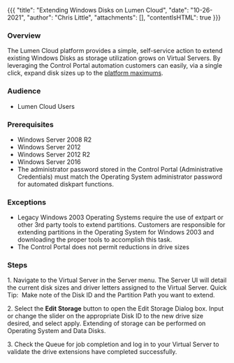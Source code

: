 {{{
  "title": "Extending Windows Disks on Lumen Cloud",
  "date": "10-26-2021",
  "author": "Chris Little",
  "attachments": [],
  "contentIsHTML": true
}}}

<h3><strong>Overview</strong></h3>
<p>The Lumen Cloud platform provides a simple, self-service action to extend existing Windows Disks as storage utilization grows on Virtual Servers. By leveraging the Control Portal automation customers can easily, via a single click, expand
  disk sizes up to the <a href="https://www.ctl.io/knowledge-base/servers/cloud-server-instance-size-and-performance">platform maximums</a>.</p>
<h3>Audience</h3>
<ul>
  <li>Lumen Cloud Users</li>
</ul>
<h3>Prerequisites</h3>
<ul>
  <li>Windows Server 2008 R2</li>
  <li>Windows Server 2012</li>
  <li>Windows Server 2012 R2</li>
  <li>Windows Server 2016</li>
  <li>The administrator password stored in the Control Portal (Administrative Credentials) must match the Operating System administrator password for automated diskpart functions.</li>
</ul>
<h3>Exceptions</h3>
<ul>
  <li>Legacy Windows 2003 Operating Systems require the use of extpart or other 3rd party tools to extend partitions. Customers are responsible for extending partitions in the Operating System for Windows 2003 and downloading the proper tools to accomplish
    this task.</li>
  <li>The Control Portal does not permit reductions in drive sizes</li>
</ul>
<h3>Steps</h3>
<p>1. Navigate to the Virtual Server in the Server menu. The Server UI will detail the current disk sizes and driver letters assigned to the Virtual Server. Quick Tip: &nbsp;Make note of the Disk ID and the Partition Path you want to extend.
  </p>

<p>2. Select the <strong>Edit Storage</strong>&nbsp;button to open the Edit Storage Dialog box. Input or change the slider on the appropriate Disk ID to the new drive size desired, and select apply. Extending of storage can be performed
  on Operating System and Data Disks. </p>

<p>3. Check the Queue for job completion and log in to your Virtual Server to validate the drive extensions have completed successfully.</p>

